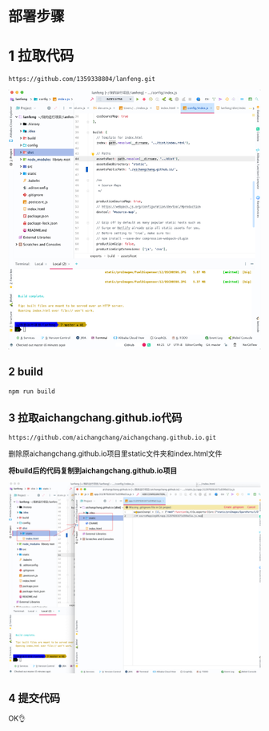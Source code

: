 # 部署步骤

# 1 拉取代码

```git
https://github.com/1359338804/lanfeng.git
```

![](https://raw.githubusercontent.com/gaohanghang/images/master/img/20191008201723.png)

## 2 build

```
npm run build
```



## 3 拉取**aichangchang.github.io**代码

```
https://github.com/aichangchang/aichangchang.github.io.git
```

删除原aichangchang.github.io项目里static文件夹和index.html文件

**将build后的代码复制到aichangchang.github.io项目**

![](https://raw.githubusercontent.com/gaohanghang/images/master/img/20191008201618.png)

## 4 提交代码



OK👌
